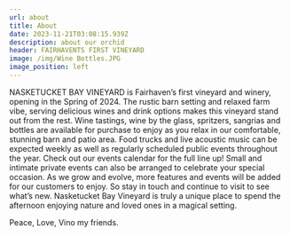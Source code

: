 ```yaml
---
url: about
title: About
date: 2023-11-21T03:08:15.939Z
description: about our orchid
header: FAIRHAVENTS FIRST VINEYARD
image: /img/Wine Bottles.JPG
image_position: left
---
```


NASKETUCKET BAY VINEYARD is Fairhaven’s first vineyard and winery, opening in the Spring of 2024. The rustic barn setting and relaxed farm vibe, serving delicious wines and drink options makes this vineyard stand out from the rest. Wine tastings, wine by the glass, spritzers, sangrias and bottles are available for purchase to enjoy as you relax in our comfortable, stunning barn and patio area. Food trucks and live acoustic music can be expected weekly as well as regularly scheduled public events throughout the year. Check out our events calendar for the full line up! Small and intimate private events can also be arranged to celebrate your special occasion. As we grow and evolve, more features and events will be added for our customers to enjoy. So stay in touch and continue to visit to see what’s new. Nasketucket Bay Vineyard is truly a unique place to spend the afternoon enjoying nature and loved ones in a magical setting.

Peace, Love, Vino my friends.
